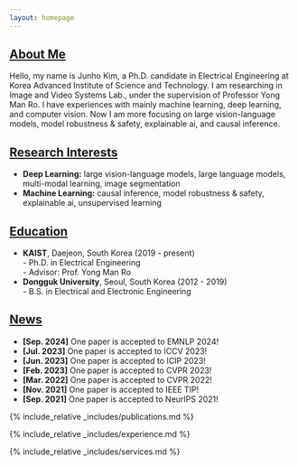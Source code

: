 ```yaml
---
layout: homepage
---
```


## <u>About Me</u>

Hello, my name is Junho Kim, a Ph.D. candidate in Electrical Engineering at Korea Advanced Institute of Science and Technology. I am researching in Image and Video Systems Lab., under the supervision of Professor Yong Man Ro. I have experiences with mainly machine learning, deep learning, and computer vision. Now I am more focusing on large vision-language models, model robustness & safety, explainable ai, and causal inference.


## <u>Research Interests</u>

- **Deep Learning:** large vision-language models, large language models, multi-modal learning, image segmentation
- **Machine Learning:** causal inference, model robustness & safety, explainable ai, unsupervised learning


## <u>Education</u>

- **KAIST**, Daejeon, South Korea (2019 - present)<br>- Ph.D. in Electrical Engineering<br>- Advisor: Prof. Yong Man Ro
- **Dongguk University**, Seoul, South Korea (2012 - 2019)<br>- B.S. in Electrical and Electronic Engineering


## <u>News</u>

- **[Sep. 2024]** One paper is accepted to EMNLP 2024!
- **[Jul. 2023]** One paper is accepted to ICCV 2023!
- **[Jun. 2023]** One paper is accepted to ICIP 2023!
- **[Feb. 2023]** One paper is accepted to CVPR 2023!
- **[Mar. 2022]** One paper is accepted to CVPR 2022!
- **[Nov. 2021]** One paper is accepted to IEEE TIP!
- **[Sep. 2021]** One paper is accepted to NeurIPS 2021!


{% include_relative _includes/publications.md %}


{% include_relative _includes/experience.md %}


{% include_relative _includes/services.md %}

